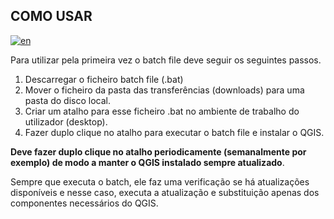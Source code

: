 ## COMO USAR
[![en](https://img.shields.io/badge/lang-en-red.svg)](STEPS.en.md)

Para utilizar pela primeira vez o batch file deve seguir os seguintes passos.
1. Descarregar o ficheiro batch file (.bat)
2. Mover o ficheiro da pasta das transferências (downloads) para uma pasta do disco local.
3. Criar um atalho para esse ficheiro .bat no ambiente de trabalho do utilizador (desktop).
4. Fazer duplo clique no atalho para executar o batch file e instalar o QGIS.

**Deve fazer duplo clique no atalho periodicamente (semanalmente por exemplo) de modo a manter o QGIS instalado sempre atualizado**.

Sempre que executa o batch, ele faz uma verificação se há atualizações disponíveis e nesse caso, executa a atualização e substituição apenas dos componentes necessários do QGIS.
